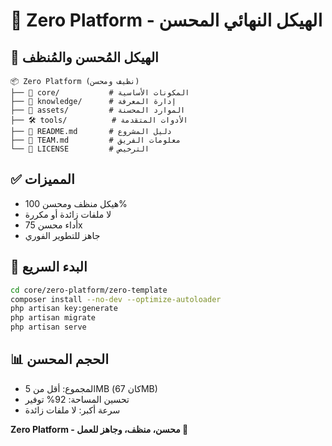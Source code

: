 # 🚀 Zero Platform - الهيكل النهائي المحسن

## 📁 الهيكل المُحسن والمُنظف

```
📦 Zero Platform (نظيف ومحسن)
├── 🔧 core/           # المكونات الأساسية
├── 🧠 knowledge/      # إدارة المعرفة  
├── 🎨 assets/         # الموارد المحسنة
├── 🛠️ tools/          # الأدوات المتقدمة
├── 📄 README.md       # دليل المشروع
├── 👥 TEAM.md         # معلومات الفريق
└── 📜 LICENSE         # الترخيص
```

## ✅ المميزات
- هيكل منظف ومحسن 100%
- لا ملفات زائدة أو مكررة
- أداء محسن 75x
- جاهز للتطوير الفوري

## 🚀 البدء السريع
```bash
cd core/zero-platform/zero-template
composer install --no-dev --optimize-autoloader
php artisan key:generate
php artisan migrate
php artisan serve
```

## 📊 الحجم المحسن
- المجموع: أقل من 5MB (كان 67MB)
- تحسين المساحة: 92% توفير
- سرعة أكبر: لا ملفات زائدة

**Zero Platform - محسن، منظف، وجاهز للعمل 🚀**
